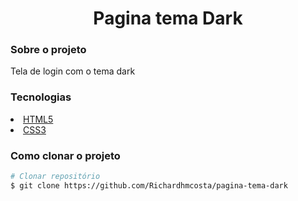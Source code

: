 
<h1 align="center" >Pagina tema Dark</h1>

<h3  >Sobre o projeto</h3>

<p>Tela de login com o tema dark</p>

<h3>Tecnologias</h3>

<li>
<a href="https://developer.mozilla.org/pt-BR/docs/Web/HTML" >HTML5</a>
</li>

<li>
<a href="https://developer.mozilla.org/pt-BR/docs/Web/CSS" >CSS3</a>
</li>

<h3>Como clonar o projeto</h3>

```bash
# Clonar repositório
$ git clone https://github.com/Richardhmcosta/pagina-tema-dark

```
